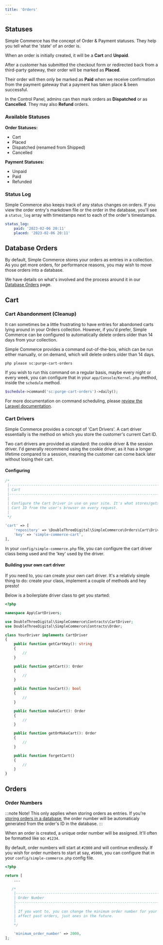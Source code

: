 ```yaml
---
title: 'Orders'
---
```


## Statuses

Simple Commerce has the concept of Order & Payment statuses. They help you tell what the 'state' of an order is.

When an order is initially created, it will be a **Cart** and **Unpaid**.

After a customer has submitted the checkout form or redirected back from a third-party gateway, their order will be marked as **Placed**.

Their order will then only be marked as **Paid** when we receive confirmation from the payment gateway that a payment has taken place & been successful.

In the Control Panel, admins can then mark orders as **Dispatched** or as **Cancelled**. They may also **Refund** orders.

### Available Statuses

**Order Statuses:**

-   Cart
-   Placed
-   Dispatched (renamed from Shipped)
-   Cancelled

**Payment Statuses:**

-   Unpaid
-   Paid
-   Refunded

### Status Log

Simple Commerce also keeps track of any status changes on orders. If you view the order entry's markdown file or the order in the database, you'll see a `status_log` array with timestamps next to each of the order's timestamps.

```yaml
status_log:
    paid: '2023-02-06 20:11'
    placed: '2023-02-06 20:11'
```

## Database Orders

By default, Simple Commerce stores your orders as entries in a collection. As you get more orders, for performance reasons, you may wish to move those orders into a database.

We have details on what's involved and the process around it in our [Database Orders](/database-orders) page.

## Cart

### Cart Abandonment (Cleanup)

It can sometimes be a little frustrating to have entries for abandoned carts lying around in your Orders collection. However, if you'd prefer, Simple Commerce can be configured to automatically delete orders older than 14 days from your collection.

Simple Commerce provides a command out-of-the-box, which can be run either manually, or on demand, which will delete orders older than 14 days.

```
php please sc:purge-cart-orders
```

If you wish to run this command on a regular basis, maybe every night or every week, you can configure that in your `app/Console/Kernel.php` method, inside the `schedule` method.

```php
$schedule->command('sc:purge-cart-orders')->daily();
```

For more documentation on command scheduling, please [review the Laravel documentation](https://laravel.com/docs/master/scheduling#scheduling-artisan-commands).

### Cart Drivers

Simple Commerce provides a concept of 'Cart Drivers'. A cart driver essentially is the method on which you store the customer's current Cart ID.

Two cart drivers are provided as standard: the cookie driver & the session driver. I'd generally recommend using the cookie driver, as it has a longer lifetime compared to a session, meaning the customer can come back later without losing their cart.

#### Configuring

```php
/*
 |--------------------------------------------------------------------------
 | Cart
 |--------------------------------------------------------------------------
 |
 | Configure the Cart Driver in use on your site. It's what stores/gets the
 | Cart ID from the user's browser on every request.
 |
 */

'cart' => [
    'repository' => \DoubleThreeDigital\SimpleCommerce\Orders\Cart\Drivers\CookieDriver::class,
    'key' => 'simple-commerce-cart',
],
```

In your `config/simple-commerce.php` file, you can configure the cart driver class being used and the 'key' used by the driver.

#### Building your own cart driver

If you need to, you can create your own cart driver. It's a relativly simple thing to do: create your class, implement a couple of methods and hey presto!

Below is a boilerplate driver class to get you started:

```php
<?php

namespace App\CartDrivers;

use DoubleThreeDigital\SimpleCommerce\Contracts\CartDriver;
use DoubleThreeDigital\SimpleCommerce\Contracts\Order;

class YourDriver implements CartDriver
{
    public function getCartKey(): string
    {
        //
    }

    public function getCart(): Order
    {
        //
    }

    public function hasCart(): bool
    {
        //
    }

    public function makeCart(): Order
    {
        //
    }

    public function getOrMakeCart(): Order
    {
        //
    }

    public function forgetCart()
    {
        //
    }
}
```

## Orders

### Order Numbers

:::note Note!
This only applies when storing orders as entries. If you're [storing orders in a database](/database-orders), the order number will be automaticaly generated from the order's ID in the database.
:::

When an order is created, a unique order number will be assigned. It'll often be formatted like so: `#1234`.

By default, order numbers will start at `#2000` and will continue endlessly. If you wish for order numbers to start at say, `#5000`, you can configure that in your `config/simple-commerce.php` config file.

```php
<?php

return [
	...

   /*
    |--------------------------------------------------------------------------
    | Order Number
    |--------------------------------------------------------------------------
    |
    | If you want to, you can change the minimum order number for your store. This won't
    | affect past orders, just ones in the future.
    |
    */

    'minimum_order_number' => 2000,
];
```
